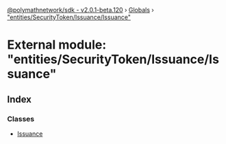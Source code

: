 [@polymathnetwork/sdk - v2.0.1-beta.120](../README.md) › [Globals](../globals.md) › ["entities/SecurityToken/Issuance/Issuance"](_entities_securitytoken_issuance_issuance_.md)

# External module: "entities/SecurityToken/Issuance/Issuance"

## Index

### Classes

- [Issuance](../classes/_entities_securitytoken_issuance_issuance_.issuance.md)
